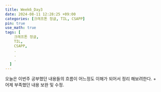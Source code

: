 ```yaml
---
title: Week6_Day3
date: 2024-08-11 12:28:25 +09:00
categories: [크래프톤 정글, TIL, CSAPP]
pin: true
use_math: true
tags: [
    크래프톤 정글,
    TIL,
    CSAPP,
    .
    .
    .
  ]
---
```


오늘은 이번주 공부했던 내용들의 흐름이 어느정도 이해가 되어서 정리 해보려한다. + 어제 부족했던 내용 보완 및 수정.
